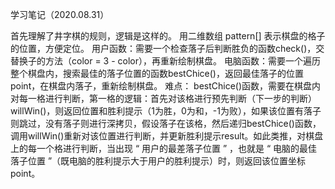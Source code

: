 
学习笔记（2020.08.31）

首先理解了井字棋的规则，逻辑是这样的。
用二维数组 pattern[] 表示棋盘的格子的位置，方便定位。
用户函数：需要一个检查落子后判断胜负的函数check()，交替换子的方法（color = 3 - color），再重新绘制棋盘。
电脑函数：需要一个遍历整个棋盘内，搜索最佳的落子位置的函数bestChice()，返回最佳落子的位置point，在棋盘内落子，重新绘制棋盘。
难点：
bestChice()函数，需要在棋盘内对每一格进行判断，第一格的逻辑：首先对该格进行预先判断（下一步的判断）willWin()，则返回位置和胜利提示（1为胜，0为和，-1为败），如果该位置有落子则跳过，没有落子则进行深拷贝，假设落子在该格，然后递归bestChice()函数，调用willWin()重新对该位置进行判断，并更新胜利提示result。如此类推，对棋盘上的每一个格进行判断，当出现 “ 用户的最差落子位置 ” ，也就是 “ 电脑的最佳落子位置 ”（既电脑的胜利提示大于用户的胜利提示）时，则返回该位置坐标point。